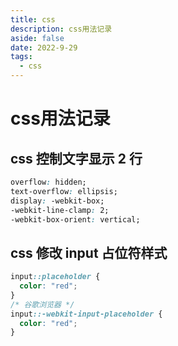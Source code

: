 ```yaml
---
title: css
description: css用法记录
aside: false
date: 2022-9-29
tags:
  - css
---
```

# css用法记录

## css 控制文字显示 2 行

```css
overflow: hidden;
text-overflow: ellipsis;
display: -webkit-box;
-webkit-line-clamp: 2;
-webkit-box-orient: vertical;
```

## css 修改 input 占位符样式

```css
input::placeholder {
  color: "red";
}
/* 谷歌浏览器 */
input::-webkit-input-placeholder {
  color: "red";
}
```
